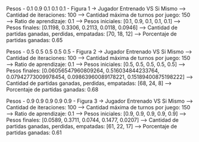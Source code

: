 Pesos - 0.1 0.9 0.1 0.1 0.1 - Figura 1
-> Jugador Entrenado VS Si Mismo
--> Cantidad de iteraciones: 100
--> Cantidad máxima de turnos por juego: 150
--> Ratio de aprendizaje: 0.1
--> Pesos iniciales: [0.1, 0.9, 0.1, 0.1, 0.1]
--> Pesos finales: [0.1198, 0.3306, 0.2113, 0.0118, 0.0946]
--> Cantidad de partidas ganadas, perdidas, empatadas: [70, 18, 12]
--> Porcentaje de partidas ganadas: 0.65

Pesos - 0.5 0.5 0.5 0.5 0.5 - Figura 2
-> Jugador Entrenado VS Si Mismo
--> Cantidad de iteraciones: 100
--> Cantidad máxima de turnos por juego: 150
--> Ratio de aprendizaje: 0.1
--> Pesos iniciales: [0.5, 0.5, 0.5, 0.5, 0.5]
--> Pesos finales: [0.06056547960809264, 0.516034844233764, 0.07942773009978454, 0.09863960089178221, 0.15189400875198222]
--> Cantidad de partidas ganadas, perdidas, empatadas: [68, 24, 8]
--> Porcentaje de partidas ganadas: 0.68

Pesos - 0.9 0.9 0.9 0.9 0.9 - Figura 3
-> Jugador Entrenado VS Si Mismo
--> Cantidad de iteraciones: 100
--> Cantidad máxima de turnos por juego: 150
--> Ratio de aprendizaje: 0.1
--> Pesos iniciales: [0.9, 0.9, 0.9, 0.9, 0.9]
--> Pesos finales: [0.0589, 0.3711, 0.0744, 0.1477, 0.0207]
--> Cantidad de partidas ganadas, perdidas, empatadas: [61, 22, 17]
--> Porcentaje de partidas ganadas: 0.61
